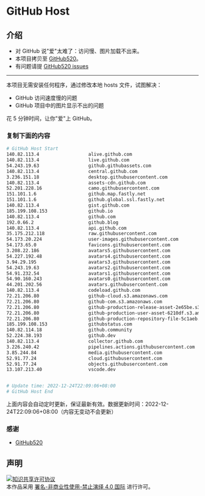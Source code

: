 # GitHub Host
## 介绍
- 对 GitHub 说"爱"太难了：访问慢、图片加载不出来。
- 本项目拷贝至 [GitHub520](https://github.com/521xueweihan/GitHub520)。
- 有问题请提 [GitHub520 issues](https://github.com/521xueweihan/GitHub520/issues/new)

---

本项目无需安装任何程序，通过修改本地 hosts 文件，试图解决：
- GitHub 访问速度慢的问题
- GitHub 项目中的图片显示不出的问题

花 5 分钟时间，让你"爱"上 GitHub。

### 复制下面的内容
```bash
# GitHub Host Start
140.82.113.4                  alive.github.com
140.82.113.4                  live.github.com
54.243.19.63                  github.githubassets.com
140.82.113.4                  central.github.com
3.236.151.18                  desktop.githubusercontent.com
140.82.113.4                  assets-cdn.github.com
52.201.228.16                 camo.githubusercontent.com
151.101.1.6                   github.map.fastly.net
151.101.1.6                   github.global.ssl.fastly.net
140.82.113.4                  gist.github.com
185.199.108.153               github.io
140.82.113.4                  github.com
192.0.66.2                    github.blog
140.82.113.4                  api.github.com
35.175.212.118                raw.githubusercontent.com
54.173.20.224                 user-images.githubusercontent.com
54.173.65.0                   favicons.githubusercontent.com
3.208.22.186                  avatars5.githubusercontent.com
54.227.192.48                 avatars4.githubusercontent.com
3.94.29.195                   avatars3.githubusercontent.com
54.243.19.63                  avatars2.githubusercontent.com
54.91.232.54                  avatars1.githubusercontent.com
54.90.160.243                 avatars0.githubusercontent.com
44.201.202.56                 avatars.githubusercontent.com
140.82.113.4                  codeload.github.com
72.21.206.80                  github-cloud.s3.amazonaws.com
72.21.206.80                  github-com.s3.amazonaws.com
72.21.206.80                  github-production-release-asset-2e65be.s3.amazonaws.com
72.21.206.80                  github-production-user-asset-6210df.s3.amazonaws.com
72.21.206.80                  github-production-repository-file-5c1aeb.s3.amazonaws.com
185.199.108.153               githubstatus.com
140.82.114.18                 github.community
52.224.38.193                 github.dev
140.82.113.4                  collector.github.com
3.226.240.42                  pipelines.actions.githubusercontent.com
3.85.244.84                   media.githubusercontent.com
52.91.77.24                   cloud.githubusercontent.com
52.91.77.24                   objects.githubusercontent.com
13.107.213.40                 vscode.dev


# Update time: 2022-12-24T22:09:06+08:00
# GitHub Host End

```
上面内容会自动定时更新，保证最新有效。数据更新时间：2022-12-24T22:09:06+08:00（内容无变动不会更新）

### 感谢

- [GitHub520](https://github.com/521xueweihan/GitHub520)

## 声明
<a rel="license" href="https://creativecommons.org/licenses/by-nc-nd/4.0/deed.zh"><img alt="知识共享许可协议" style="border-width: 0" src="https://licensebuttons.net/l/by-nc-nd/4.0/88x31.png"></a><br>本作品采用 <a rel="license" href="https://creativecommons.org/licenses/by-nc-nd/4.0/deed.zh">署名-非商业性使用-禁止演绎 4.0 国际</a> 进行许可。